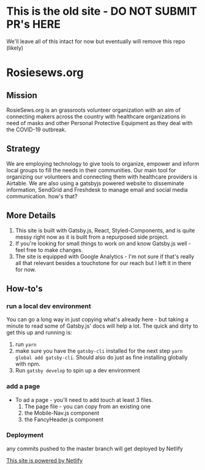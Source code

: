 # This is the old site - DO NOT SUBMIT PR's HERE

We'll leave all of this intact for now but eventually will remove this repo (likely)

# Rosiesews.org

## Mission

RosieSews.org is an grassroots volunteer organization with an aim of connecting makers across the country with healthcare organizations in need of masks and other Personal Protective Equipment as they deal with the COVID-19 outbreak.

## Strategy

We are employing technology to give tools to organize, empower and inform local groups to fill the needs in their communities. Our main tool for organizing our volunteers and connecting them with healthcare providers is Airtable. We are also using a gatsbyjs powered website to disseminate information, SendGrid and Freshdesk to manage email and social media communication.
how's that?

## More Details

1. This site is built with Gatsby.js, React, Styled-Components, and is quite messy right now as it is built from a repurposed side project.
2. If you're looking for small things to work on and know Gatsby.js well - feel free to make changes.
3. The site is equipped with Google Analytics - I'm not sure if that's really all that relevant besides a touchstone for our reach but I left it in there for now.

## How-to's

### run a local dev environment

You can go a long way in just copying what's already here - but taking a minute to read some of Gatsby.js' docs will help a lot.
The quick and dirty to get this up and running is:

1. run `yarn`
2. make sure you have the `gatsby-cli` installed for the next step `yarn global add gatsby-cli`. Should also do just as fine installing globally with npm.
3. Run `gatsby develop` to spin up a dev environment

### add a page

- To ad a page - you'll need to add touch at least 3 files.
  1. The page file - you can copy from an existing one
  2. the Mobile-Nav.js component
  3. the FancyHeader.js component

### Deployment

any commits pushed to the master branch will get deployed by Netlify

[This site is powered by Netlify](https://www.netlify.com/)
